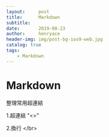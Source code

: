 ```yaml
---
layout:     post
title:      Markdown
subtitle:   
date:       2019-08-23
author:     henryace
header-img: img/post-bg-ios9-web.jpg
catalog: true
tags:
    - Markdown
---
```

# Markdown

整理常用超連結

1.超連結 "<>"

2.換行 &lt;/br&gt;